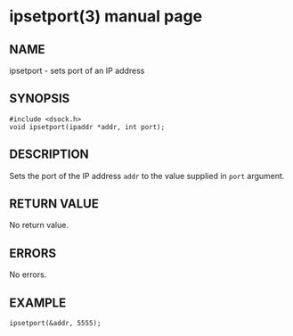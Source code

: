 # ipsetport(3) manual page

## NAME

ipsetport - sets port of an IP address

## SYNOPSIS

```
#include <dsock.h>
void ipsetport(ipaddr *addr, int port);
```

## DESCRIPTION

Sets the port of the IP address `addr` to the value supplied in `port` argument.

## RETURN VALUE

No return value.

## ERRORS

No errors.

## EXAMPLE

```
ipsetport(&addr, 5555);
```

